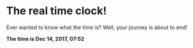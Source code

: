 # The real time clock!

Ever wanted to know what the time is? Well, your journey is about to end!

**The time is Dec 14, 2017, 07:52**